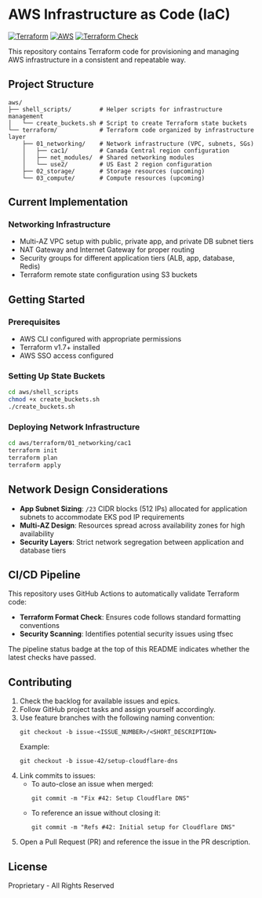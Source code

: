 # AWS Infrastructure as Code (IaC)

[![Terraform](https://img.shields.io/badge/Terraform-1.7+-623CE4?style=flat&logo=terraform&logoColor=white)](https://www.terraform.io/docs)
[![AWS](https://img.shields.io/badge/AWS-SSO-FF9900?style=flat&logo=amazon-aws&logoColor=white)](https://d-9d676db98b.awsapps.com/start/#/?tab=accounts)
[![Terraform Check](https://github.com/ZSoftly/aws-infra/actions/workflows/simple-terraform-pipeline.yml/badge.svg?branch=main)](https://github.com/ZSoftly/aws-infra/actions/workflows/simple-terraform-pipeline.yml)

This repository contains Terraform code for provisioning and managing AWS infrastructure in a consistent and repeatable way.

## Project Structure

```
aws/
├── shell_scripts/        # Helper scripts for infrastructure management
│   └── create_buckets.sh # Script to create Terraform state buckets
└── terraform/            # Terraform code organized by infrastructure layer
    ├── 01_networking/    # Network infrastructure (VPC, subnets, SGs)
    │   ├── cac1/         # Canada Central region configuration 
    │   ├── net_modules/  # Shared networking modules
    │   └── use2/         # US East 2 region configuration
    ├── 02_storage/       # Storage resources (upcoming)
    └── 03_compute/       # Compute resources (upcoming)
```

## Current Implementation

### Networking Infrastructure
- Multi-AZ VPC setup with public, private app, and private DB subnet tiers
- NAT Gateway and Internet Gateway for proper routing
- Security groups for different application tiers (ALB, app, database, Redis)
- Terraform remote state configuration using S3 buckets

## Getting Started

### Prerequisites
- AWS CLI configured with appropriate permissions
- Terraform v1.7+ installed
- AWS SSO access configured

### Setting Up State Buckets
```bash
cd aws/shell_scripts
chmod +x create_buckets.sh
./create_buckets.sh
```

### Deploying Network Infrastructure
```bash
cd aws/terraform/01_networking/cac1
terraform init
terraform plan
terraform apply
```

## Network Design Considerations

- **App Subnet Sizing**: `/23` CIDR blocks (512 IPs) allocated for application subnets to accommodate EKS pod IP requirements
- **Multi-AZ Design**: Resources spread across availability zones for high availability
- **Security Layers**: Strict network segregation between application and database tiers

## CI/CD Pipeline

This repository uses GitHub Actions to automatically validate Terraform code:

- **Terraform Format Check**: Ensures code follows standard formatting conventions
- **Security Scanning**: Identifies potential security issues using tfsec

The pipeline status badge at the top of this README indicates whether the latest checks have passed.

## Contributing

1. Check the backlog for available issues and epics.
2. Follow GitHub project tasks and assign yourself accordingly.
3. Use feature branches with the following naming convention:
   ```
   git checkout -b issue-<ISSUE_NUMBER>/<SHORT_DESCRIPTION>
   ```
   Example:
   ```
   git checkout -b issue-42/setup-cloudflare-dns
   ```
4. Link commits to issues:
   - To auto-close an issue when merged:
     ```
     git commit -m "Fix #42: Setup Cloudflare DNS"
     ```
   - To reference an issue without closing it:
     ```
     git commit -m "Refs #42: Initial setup for Cloudflare DNS"
     ```
5. Open a Pull Request (PR) and reference the issue in the PR description.

## License

Proprietary - All Rights Reserved